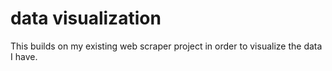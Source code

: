 # data visualization

This builds on my existing web scraper project in order to visualize the data I have.
